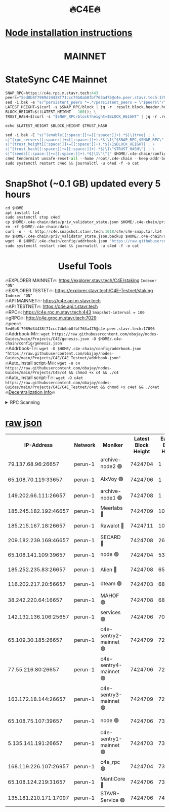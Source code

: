 <h1 align="center"> 🔥C4E🔥</h1>

[Node installation instructions](https://github.com/obajay/nodes-Guides/tree/main/Projects/C4E)
=

<h1 align="center"> MAINNET</h1>

# StateSync C4E Mainnet
```python
SNAP_RPC=https://c4e.rpc.m.stavr.tech:443
peers="5ed0b8f7989d34438f71ccc74b0ab0fbf763a475@c4e.peer.stavr.tech:17096"
sed -i.bak -e "s/^persistent_peers *=.*/persistent_peers = \"$peers\"/" $HOME/.c4e-chain/config/config.toml
LATEST_HEIGHT=$(curl -s $SNAP_RPC/block | jq -r .result.block.header.height); \
BLOCK_HEIGHT=$((LATEST_HEIGHT - 100)); \
TRUST_HASH=$(curl -s "$SNAP_RPC/block?height=$BLOCK_HEIGHT" | jq -r .result.block_id.hash)

echo $LATEST_HEIGHT $BLOCK_HEIGHT $TRUST_HASH

sed -i.bak -E "s|^(enable[[:space:]]+=[[:space:]]+).*$|\1true| ; \
s|^(rpc_servers[[:space:]]+=[[:space:]]+).*$|\1\"$SNAP_RPC,$SNAP_RPC\"| ; \
s|^(trust_height[[:space:]]+=[[:space:]]+).*$|\1$BLOCK_HEIGHT| ; \
s|^(trust_hash[[:space:]]+=[[:space:]]+).*$|\1\"$TRUST_HASH\"| ; \
s|^(seeds[[:space:]]+=[[:space:]]+).*$|\1\"\"|" $HOME/.c4e-chain/config/config.toml
c4ed tendermint unsafe-reset-all --home /root/.c4e-chain --keep-addr-book
sudo systemctl restart c4ed && journalctl -u c4ed -f -o cat
```
# SnapShot (~0.1 GB) updated every 5 hours
```python
cd $HOME
apt install lz4
sudo systemctl stop c4ed
cp $HOME/.c4e-chain/data/priv_validator_state.json $HOME/.c4e-chain/priv_validator_state.json.backup
rm -rf $HOME/.c4e-chain/data
curl -o - -L http://c4e.snapshot.stavr.tech:1018/c4e/c4e-snap.tar.lz4 | lz4 -c -d - | tar -x -C $HOME/.c4e-chain --strip-components 2
mv $HOME/.c4e-chain/priv_validator_state.json.backup $HOME/.c4e-chain/data/priv_validator_state.json
wget -O $HOME/.c4e-chain/config/addrbook.json "https://raw.githubusercontent.com/obajay/nodes-Guides/main/Projects/C4E/addrbook.json"
sudo systemctl restart c4ed && journalctl -u c4ed -f -o cat
```
 <h1 align="center"> Useful Tools</h1>

🔥EXPLORER MAINNET🔥:  https://explorer.stavr.tech/C4E/staking            `Indexer "ON"` \
🔥EXPLORER TESTET🔥:   https://explorer.stavr.tech/C4E-Testnet/staking     `Indexer "ON"` \
🔥API MAINNET🔥:       https://c4e.api.m.stavr.tech \
🔥API TESTNET🔥:       https://c4e.api.t.stavr.tech \
🔥RPC🔥:               https://c4e.rpc.m.stavr.tech:443                  `Snapshot-interval = 100` \
🔥gRPC🔥:              http://c4e.grpc.m.stavr.tech:7029 \
🔥peer🔥:              `5ed0b8f7989d34438f71ccc74b0ab0fbf763a475@c4e.peer.stavr.tech:17096` \
🔥Addrbook-M🔥:    ```wget https://raw.githubusercontent.com/obajay/nodes-Guides/main/Projects/C4E/genesis.json -O $HOME/.c4e-chain/config/genesis.json``` \
🔥Addrbook-T🔥:    ```wget -O $HOME/.c4e-chain/config/addrbook.json "https://raw.githubusercontent.com/obajay/nodes-Guides/main/Projects/C4E/C4E_Testnet/addrbook.json"``` \
🔥Auto_install script-M🔥: ```wget -O c4 https://raw.githubusercontent.com/obajay/nodes-Guides/main/Projects/C4E/c4 && chmod +x c4 && ./c4``` \
🔥Auto_install script-T🔥: ```wget -O c4et https://raw.githubusercontent.com/obajay/nodes-Guides/main/Projects/C4E/C4E_Testnet/c4et && chmod +x c4et && ./c4et``` \
🔥[Decentralization Info](https://github.com/obajay/StateSync-snapshots/tree/main/Projects/C4E/Decentralization)🔥




<details>
<summary>RPC Scanning</summary>

<h2 align="center"> We scan nodes in real time every 4 hours. And we provide the final result of RPC endpoints.
We cannot influence the operation of these nodes in any way. </h2>


```python
If Voting Power is higher than 0 --> then the Node is a validator of the network and may be subject to attack and be a potential threat to the chain.
```
```python
We marked such validators with a red symbol
```

</details>

[raw json](https://rpc-check.c4e.stavr.tech/c4e/rpc-c4e-result.json)
=



<table><tr><th>IP-Address</th><th>Network</th><th>Moniker</th><th>Latest Block Height</th><th>Earliest Block Height</th><th>Catching Up</th><th>Tx Index</th><th>Voting Power</th><th>Scan Time</th></tr><tr><td>79.137.68.96:26657</td><td>perun-1</td><td>archive-node2 🟢</td><td>7424704</td><td>1</td><td>False</td><td>on</td><td>0</td><td>2024-03-03T06:50:27.512127683UTC</td></tr><tr><td>65.108.70.119:33657</td><td>perun-1</td><td>AlxVoy 🟢</td><td>7424706</td><td>1</td><td>False</td><td>on</td><td>0</td><td>2024-03-03T06:50:41.478510299UTC</td></tr><tr><td>149.202.66.111:26657</td><td>perun-1</td><td>archive-node1 🟢</td><td>7424708</td><td>1</td><td>False</td><td>on</td><td>0</td><td>2024-03-03T06:50:55.704820497UTC</td></tr><tr><td>185.245.182.192:46657</td><td>perun-1</td><td>Meerlabs 🔴</td><td>7424709</td><td>1051501</td><td>False</td><td>on</td><td>344614</td><td>2024-03-03T06:51:00.992797454UTC</td></tr><tr><td>185.215.167.18:26657</td><td>perun-1</td><td>Rawalot 🔴</td><td>7424711</td><td>1090501</td><td>False</td><td>on</td><td>450091</td><td>2024-03-03T06:51:11.737865118UTC</td></tr><tr><td>209.182.239.169:46657</td><td>perun-1</td><td>SECARD 🔴</td><td>7424708</td><td>2616101</td><td>False</td><td>off</td><td>749308</td><td>2024-03-03T06:50:53.104054807UTC</td></tr><tr><td>65.108.141.109:39657</td><td>perun-1</td><td>node 🟢</td><td>7424704</td><td>5303301</td><td>False</td><td>on</td><td>0</td><td>2024-03-03T06:50:29.850659279UTC</td></tr><tr><td>185.252.235.83:26657</td><td>perun-1</td><td>Alien 🔴</td><td>7424708</td><td>6502501</td><td>False</td><td>on</td><td>648215</td><td>2024-03-03T06:50:56.192656279UTC</td></tr><tr><td>116.202.217.20:56657</td><td>perun-1</td><td>dteam 🟢</td><td>7424703</td><td>6800901</td><td>False</td><td>on</td><td>0</td><td>2024-03-03T06:50:27.188447244UTC</td></tr><tr><td>38.242.220.64:16657</td><td>perun-1</td><td>MAHOF 🟢</td><td>7424708</td><td>6885501</td><td>False</td><td>on</td><td>0</td><td>2024-03-03T06:50:53.404085337UTC</td></tr><tr><td>142.132.136.106:25657</td><td>perun-1</td><td>services 🟢</td><td>7424706</td><td>7012001</td><td>False</td><td>on</td><td>0</td><td>2024-03-03T06:50:44.071195835UTC</td></tr><tr><td>65.109.30.185:26657</td><td>perun-1</td><td>c4e-sentry2-mainnet 🟢</td><td>7424709</td><td>7284001</td><td>False</td><td>on</td><td>0</td><td>2024-03-03T06:51:00.691099467UTC</td></tr><tr><td>77.55.216.80:26657</td><td>perun-1</td><td>c4e-sentry4-mainnet 🟢</td><td>7424706</td><td>7297001</td><td>False</td><td>on</td><td>0</td><td>2024-03-03T06:50:41.163325760UTC</td></tr><tr><td>163.172.18.144:26657</td><td>perun-1</td><td>c4e-sentry3-mainnet 🟢</td><td>7424709</td><td>7297001</td><td>False</td><td>on</td><td>0</td><td>2024-03-03T06:51:01.265249930UTC</td></tr><tr><td>65.108.75.107:39657</td><td>perun-1</td><td>node 🟢</td><td>7424706</td><td>7300001</td><td>False</td><td>on</td><td>0</td><td>2024-03-03T06:50:44.400923859UTC</td></tr><tr><td>5.135.141.191:26657</td><td>perun-1</td><td>c4e-sentry1-mainnet 🟢</td><td>7424703</td><td>7300501</td><td>False</td><td>on</td><td>0</td><td>2024-03-03T06:50:26.849353942UTC</td></tr><tr><td>168.119.226.107:26957</td><td>perun-1</td><td>c4e_rpc 🟢</td><td>7424704</td><td>7324704</td><td>False</td><td>on</td><td>0</td><td>2024-03-03T06:50:34.393613443UTC</td></tr><tr><td>65.108.124.219:31657</td><td>perun-1</td><td>MantiCore 🔴</td><td>7424706</td><td>7324706</td><td>False</td><td>off</td><td>729709</td><td>2024-03-03T06:50:40.834928185UTC</td></tr><tr><td>135.181.210.171:17097</td><td>perun-1</td><td>STAVR-Service 🟢</td><td>7424706</td><td>7423501</td><td>False</td><td>on</td><td>0</td><td>2024-03-03T06:50:44.710357957UTC</td></tr></table>
